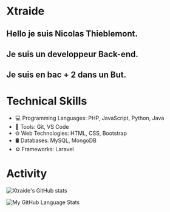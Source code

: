 # Xtraide
## Hello je suis Nicolas Thieblemont.
## Je suis un developpeur Back-end.
## Je suis en bac + 2 dans un But.

# Technical Skills

- :computer: Programming Languages: PHP, JavaScript, Python, Java
- :wrench: Tools: Git, VS Code
- :globe_with_meridians: Web Technologies: HTML, CSS, Bootstrap
- 🛢 Databases: MySQL, MongoDB
- :gear: Frameworks: Laravel

# Activity
![Xtraide's GitHub stats](https://github-readme-stats.vercel.app/api?username=Xtraide&show_icons=true&theme=radical)

![My GitHub Language Stats](https://github-readme-stats.vercel.app/api/top-langs/?username=Xtraide&theme=tokyonight)
